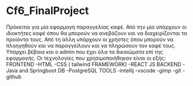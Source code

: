 # Cf6_FinalProject
Πρόκειται για μία εφαρμογή παραγγελίας καφέ.
Από την μία υπάρχουν οι ιδιοκτήτες καφέ όπου θα μπορούν να ανεβάζουν και να διαχειρίζονται τα προίόντα τους.
Από τη άλλη υπάρχουν οι χρήστες όπου μπορούν να πλοηγηθούν και να παραγγείλουν και να πληρώσουν τον καφέ τους.
Υπάρχει βέβαια και ο admin που έχει όλα τα δικαιώματα επί της εφαρμογής.
Οι τεχνολογίες που χρησιμοποιήθηκαν είναι οι εξής:
FRONTEND
-HTML
-CSS ( tailwind FRAMEWORK)
-REACT JS
BACKEND
-Java and Springboot
DB
-PostgreSQL
TOOLS
-intellij
-vscode
-gimp
-git
-github
